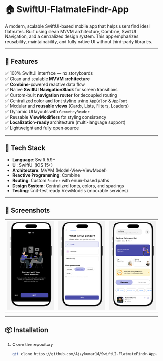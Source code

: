 # 🏠 SwiftUI-FlatmateFindr-App

A modern, scalable SwiftUI-based mobile app that helps users find ideal flatmates. Built using clean MVVM architecture, Combine, SwiftUI Navigation, and a centralized design system. This app emphasizes reusability, maintainability, and fully native UI without third-party libraries.

---

## 🚀 Features

✅ 100% SwiftUI interface — no storyboards  
✅ Clean and scalable **MVVM architecture**  
✅ **Combine**-powered reactive data flow  
✅ Native **SwiftUI NavigationStack** for screen transitions  
✅ Custom-built **navigation router** for decoupled routing  
✅ Centralized color and font styling using `AppColor` & `AppFont`  
✅ Modular and **reusable views** (Cards, Lists, Filters, Loaders)  
✅ Dynamic UI layouts with `GeometryReader`  
✅ Reusable **ViewModifiers** for styling consistency  
✅ **Localization-ready** architecture (multi-language support)  
✅ Lightweight and fully open-source

---

## 🧰 Tech Stack

- **Language**: Swift 5.9+
- **UI**: SwiftUI (iOS 15+)
- **Architecture**: MVVM (Model-View-ViewModel)
- **Reactive Programming**: Combine
- **Routing**: Custom `Router` with enum-based paths
- **Design System**: Centralized fonts, colors, and spacings
- **Testing**: Unit-test ready ViewModels (mockable services)

---

## 📸 Screenshots

<table>
  <tr>
    <td><img src="images/image_1.png" alt="image_1" width="200"/></td>
    <td><img src="images/image_2.png" alt="image_2" width="200"/></td>
    <td><img src="images/image_3.png" alt="image_3" width="200"/></td>
  </tr>
</table>


---


## 📦 Installation

1. Clone the repository  
   ```bash
   git clone https://github.com/Ajaykumar1d/SwiftUI-FlatmateFindr-App.git
